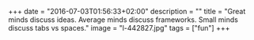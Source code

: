+++
date = "2016-07-03T01:56:33+02:00"
description = ""
title = "Great minds discuss ideas. Average minds discuss frameworks. Small minds discuss tabs vs spaces."
image = "l-442827.jpg"
tags = ["fun"]
+++

